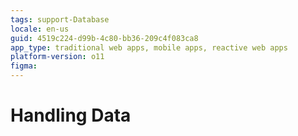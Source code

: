```yaml
---
tags: support-Database
locale: en-us
guid: 4519c224-d99b-4c80-bb36-209c4f083ca8
app_type: traditional web apps, mobile apps, reactive web apps
platform-version: o11
figma:
---
```


# Handling Data
